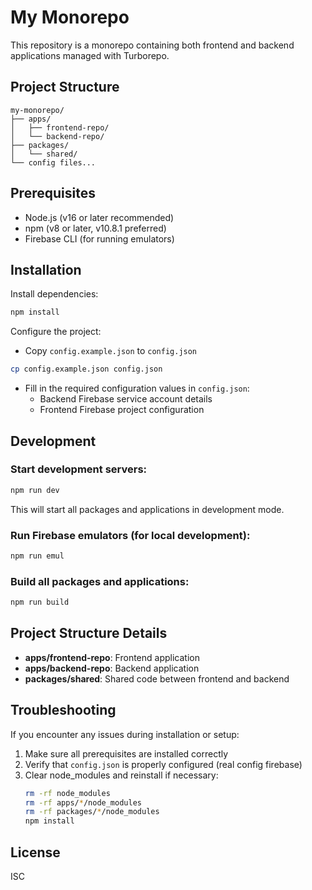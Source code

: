 # My Monorepo

This repository is a monorepo containing both frontend and backend applications managed with Turborepo.

## Project Structure

```
my-monorepo/
├── apps/
│   ├── frontend-repo/
│   └── backend-repo/
├── packages/
│   └── shared/
└── config files...
```

## Prerequisites

- Node.js (v16 or later recommended)
- npm (v8 or later, v10.8.1 preferred)
- Firebase CLI (for running emulators)

## Installation

Install dependencies:
   ```bash
   npm install
   ```
Configure the project:
   - Copy `config.example.json` to `config.json`
   ```bash
   cp config.example.json config.json
   ```
   - Fill in the required configuration values in `config.json`:
     - Backend Firebase service account details
     - Frontend Firebase project configuration

## Development

### Start development servers:
```bash
npm run dev
```

This will start all packages and applications in development mode.

### Run Firebase emulators (for local development):
```bash
npm run emul
```

### Build all packages and applications:
```bash
npm run build
```

## Project Structure Details

- **apps/frontend-repo**: Frontend application
- **apps/backend-repo**: Backend application
- **packages/shared**: Shared code between frontend and backend

## Troubleshooting

If you encounter any issues during installation or setup:

1. Make sure all prerequisites are installed correctly
2. Verify that `config.json` is properly configured (real config firebase)
3. Clear node_modules and reinstall if necessary:
   ```bash
   rm -rf node_modules
   rm -rf apps/*/node_modules
   rm -rf packages/*/node_modules
   npm install
   ```

## License

ISC
